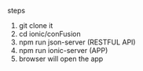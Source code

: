 
steps

1. git clone it 
1. cd ionic/conFusion
1. npm run json-server (RESTFUL API)
1. npm run ionic-server (APP)
1. browser will open the app
